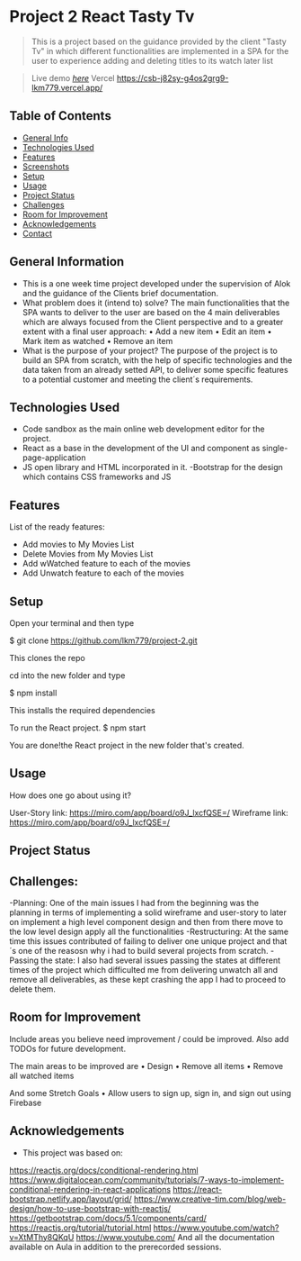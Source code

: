 # Project 2 React Tasty Tv

> This is a project based on the guidance provided by the client "Tasty Tv" in which different functionalities are implemented in a SPA for the user to experience adding and deleting titles to its watch later list

> Live demo [_here_](https://j82sy.csb.app/) <!-- If you have the project hosted somewhere, include the link here. --> Vercel https://csb-j82sy-g4os2grg9-lkm779.vercel.app/

## Table of Contents

- [General Info](#general-information)
- [Technologies Used](#technologies-used)
- [Features](#features)
- [Screenshots](#screenshots)
- [Setup](#setup)
- [Usage](#usage)
- [Project Status](#project-status)
- [Challenges](#challenges)
- [Room for Improvement](#room-for-improvement)
- [Acknowledgements](#acknowledgements)
- [Contact](#contact)
<!-- * [License](#license) -->

## General Information

- This is a one week time project developed under the supervision of Alok and the guidance of the Clients brief documentation.
- What problem does it (intend to) solve?
  The main functionalities that the SPA wants to deliver to the user are based on the 4 main deliverables which are always focused from the Client perspective and to a greater extent with a final user approach:
  • Add a new item
  • Edit an item
  • Mark item as watched
  • Remove an item
- What is the purpose of your project?
  The purpose of the project is to build an SPA from scratch, with the help of specific technologies and the data taken from an already setted API, to deliver some specific features to a potential customer and meeting the client´s requirements.

## Technologies Used

- Code sandbox as the main online web development editor for the project.
- React as a base in the development of the UI and component as single-page-application
- JS open library and HTML incorporated in it.
-Bootstrap for the design which contains CSS frameworks and JS

## Features

List of the ready features:

- Add movies to My Movies List
- Delete Movies from My Movies List
- Add wWatched feature to each of the movies
- Add Unwatch feature to each of the movies

## Setup

Open your terminal and then type

$ git clone https://github.com/lkm779/project-2.git

This clones the repo

cd into the new folder and type

$ npm install

This installs the required dependencies

To run the React project.
$ npm start

You are done!the React project in the new folder that's created.

## Usage

How does one go about using it?


User-Story link: https://miro.com/app/board/o9J_lxcfQSE=/
Wireframe link: https://miro.com/app/board/o9J_lxcfQSE=/

## Project Status


## Challenges:
-Planning: One of the main issues I had from the beginning was the planning in terms of implementing a solid wireframe and user-story to later on implement a high level component design and then from there move to the low level design  apply all the functionalities 
-Restructuring: At the same time this issues contributed of failing to deliver one unique project and that´s one of the reasosn why i had to build several projects from scratch.
-Passing the state: I also had several issues passing the states at different times of the project which difficulted me from delivering unwatch all and remove all deliverables, as these kept crashing the app I had to proceed to delete them.



## Room for Improvement

Include areas you believe need improvement / could be improved. Also add TODOs for future development.

The main areas to be improved are
• Design
• Remove all items
• Remove all watched items

And some Stretch Goals
• Allow users to sign up, sign in, and sign out using Firebase

## Acknowledgements

- This project was based on:

https://reactjs.org/docs/conditional-rendering.html
https://www.digitalocean.com/community/tutorials/7-ways-to-implement-conditional-rendering-in-react-applications
https://react-bootstrap.netlify.app/layout/grid/
https://www.creative-tim.com/blog/web-design/how-to-use-bootstrap-with-reactjs/
https://getbootstrap.com/docs/5.1/components/card/
https://reactjs.org/tutorial/tutorial.html
https://www.youtube.com/watch?v=XtMThy8QKqU
https://www.youtube.com/
And all the documentation available on Aula in addition to the prerecorded sessions.

